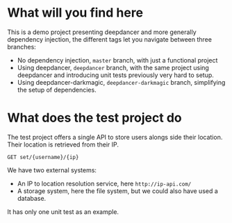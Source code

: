 What will you find here
===

This is a demo project presenting deepdancer and more generally dependency 
injection, the different tags let you navigate between three branches:

* No dependency injection, `master` branch, with just a functional project
* Using deepdancer, `deepdancer` branch, with the same project using deepdancer
and introducing unit tests previously very hard to setup.
* Using deepdancer-darkmagic, `deepdancer-darkmagic` branch, simplifying the
setup of dependencies.

What does the test project do
===

The test project offers a single API to store users alongs side their location.
Their location is retrieved from their IP.

`GET set/{username}/{ip}`

We have two external systems:

* An IP to location resolution service, here `http://ip-api.com/`
* A storage system, here the file system, but we could also have used a database.

It has only one unit test as an example.